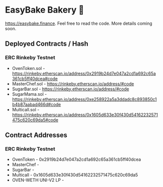 # EasyBake Bakery 🍰

https://easybake.finance. Feel free to read the code. More details coming soon.

## Deployed Contracts / Hash

### ERC Rinkeby Testnet

- OvenToken.sol - https://rinkeby.etherscan.io/address/0x2919b24d7e047a2cd1a692c65a361cb5ff40dcea#code
- MasterChef.sol - https://rinkeby.etherscan.io/address/#code
- SugarBar.sol - https://rinkeby.etherscan.io/address/#code
- SugarMama.sol - https://rinkeby.etherscan.io/address/0xe258922a5a3ddadc8c893850c1b4b87aabad466d#code
- Multicall.sol - https://rinkeby.etherscan.io/address/0x1605d633e30f430d54162232571475c620c69da5#code

## Contract Addresses

### ERC Rinkeby Testnet
- OvenToken - 0x2919b24d7e047a2cd1a692c65a361cb5ff40dcea
- MasterChef - 
- SugarBar - 
- Multicall - 0x1605d633e30f430d54162232571475c620c69da5
- OVEN-WETH UNI-V2 LP - 
